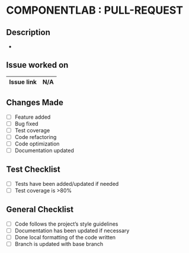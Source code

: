 # COMPONENTLAB : PULL-REQUEST

## Description

-

## Issue worked on

| Issue link | N/A |
| ---------- | --- |

## Changes Made

- [ ] Feature added
- [ ] Bug fixed
- [ ] Test coverage
- [ ] Code refactoring
- [ ] Code optimization
- [ ] Documentation updated

## Test Checklist

- [ ] Tests have been added/updated if needed
- [ ] Test coverage is >80%

## General Checklist

- [ ] Code follows the project’s style guidelines
- [ ] Documentation has been updated if necessary
- [ ] Done local formatting of the code written
- [ ] Branch is updated with base branch
